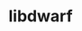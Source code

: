 ---
title: "libdwarf"
layout: cache
categories: [package, develop-2024-10-27]
meta: {"versions": ["0.11.0"], "compilers": ["cce@=15.0.1", "gcc@=11.4.0", "gcc@=9.4.0", "oneapi@=2024.2.1"], "oss": ["rhel8", "ubuntu20.04", "ubuntu22.04"], "platforms": ["linux"], "targets": ["neoverse_v1", "neoverse_v2", "ppc64le", "x86_64_v3", "zen4"], "stacks": ["e4s", "e4s-cray-rhel", "e4s-neoverse-v2", "e4s-neoverse_v1", "e4s-oneapi", "e4s-power", "e4s-rocm-external", "root", "tutorial"], "num_specs": 6, "num_specs_by_stack": {"e4s-cray-rhel": 1, "root": 6, "e4s-power": 1, "e4s-neoverse_v1": 1, "e4s-neoverse-v2": 1, "e4s-rocm-external": 1, "tutorial": 1, "e4s": 1, "e4s-oneapi": 1}}
spec_details: [{"hash": "viis42ovesckwql6ccjs7okpxerrnamw", "compiler": "cce@=15.0.1", "versions": ["0.11.0"], "os": "rhel8", "platform": "linux", "target": "zen4", "variants": ["build_system=cmake", "build_type=Release", "+decompression", "+dwarfdump", "~dwarfgen", "~examples", "generator=make", "~ipo", "+pic", "+shared"], "stacks": ["e4s-cray-rhel", "root"], "size": "-", "tarball": "https://binaries.spack.io/develop-2024-10-27/build_cache/linux-rhel8-zen4/cce-15.0.1/libdwarf-0.11.0/linux-rhel8-zen4-cce-15.0.1-libdwarf-0.11.0-viis42ovesckwql6ccjs7okpxerrnamw.spack"}, {"hash": "y7gxtap3dsewimd5i7nwxt664bipi2yd", "compiler": "gcc@=9.4.0", "versions": ["0.11.0"], "os": "ubuntu20.04", "platform": "linux", "target": "ppc64le", "variants": ["build_system=cmake", "build_type=Release", "+decompression", "+dwarfdump", "~dwarfgen", "~examples", "generator=make", "~ipo", "+pic", "+shared"], "stacks": ["root", "e4s-power"], "size": "-", "tarball": "https://binaries.spack.io/develop-2024-10-27/build_cache/linux-ubuntu20.04-ppc64le/gcc-9.4.0/libdwarf-0.11.0/linux-ubuntu20.04-ppc64le-gcc-9.4.0-libdwarf-0.11.0-y7gxtap3dsewimd5i7nwxt664bipi2yd.spack"}, {"hash": "7urzh4ome4dzxvdugtww6kwjv5u5mz26", "compiler": "gcc@=11.4.0", "versions": ["0.11.0"], "os": "ubuntu22.04", "platform": "linux", "target": "neoverse_v1", "variants": ["build_system=cmake", "build_type=Release", "+decompression", "+dwarfdump", "~dwarfgen", "~examples", "generator=make", "~ipo", "+pic", "+shared"], "stacks": ["root", "e4s-neoverse_v1"], "size": "-", "tarball": "https://binaries.spack.io/develop-2024-10-27/build_cache/linux-ubuntu22.04-neoverse_v1/gcc-11.4.0/libdwarf-0.11.0/linux-ubuntu22.04-neoverse_v1-gcc-11.4.0-libdwarf-0.11.0-7urzh4ome4dzxvdugtww6kwjv5u5mz26.spack"}, {"hash": "4efrokfzs4k66sl7wl3uuh5cun3hbyzw", "compiler": "gcc@=11.4.0", "versions": ["0.11.0"], "os": "ubuntu22.04", "platform": "linux", "target": "neoverse_v2", "variants": ["build_system=cmake", "build_type=Release", "+decompression", "+dwarfdump", "~dwarfgen", "~examples", "generator=make", "~ipo", "+pic", "+shared"], "stacks": ["root", "e4s-neoverse-v2"], "size": "-", "tarball": "https://binaries.spack.io/develop-2024-10-27/build_cache/linux-ubuntu22.04-neoverse_v2/gcc-11.4.0/libdwarf-0.11.0/linux-ubuntu22.04-neoverse_v2-gcc-11.4.0-libdwarf-0.11.0-4efrokfzs4k66sl7wl3uuh5cun3hbyzw.spack"}, {"hash": "q6trnfsirk7ppqovum2sdoqztb5xdhvm", "compiler": "gcc@=11.4.0", "versions": ["0.11.0"], "os": "ubuntu22.04", "platform": "linux", "target": "x86_64_v3", "variants": ["build_system=cmake", "build_type=Release", "+decompression", "+dwarfdump", "~dwarfgen", "~examples", "generator=make", "~ipo", "+pic", "+shared"], "stacks": ["e4s-rocm-external", "root", "tutorial", "e4s"], "size": "-", "tarball": "https://binaries.spack.io/develop-2024-10-27/build_cache/linux-ubuntu22.04-x86_64_v3/gcc-11.4.0/libdwarf-0.11.0/linux-ubuntu22.04-x86_64_v3-gcc-11.4.0-libdwarf-0.11.0-q6trnfsirk7ppqovum2sdoqztb5xdhvm.spack"}, {"hash": "yxj24d6ff7424uvemsx7x3j7ty2yn5px", "compiler": "oneapi@=2024.2.1", "versions": ["0.11.0"], "os": "ubuntu22.04", "platform": "linux", "target": "x86_64_v3", "variants": ["build_system=cmake", "build_type=Release", "+decompression", "+dwarfdump", "~dwarfgen", "~examples", "generator=make", "~ipo", "+pic", "+shared"], "stacks": ["e4s-oneapi", "root"], "size": "-", "tarball": "https://binaries.spack.io/develop-2024-10-27/build_cache/linux-ubuntu22.04-x86_64_v3/oneapi-2024.2.1/libdwarf-0.11.0/linux-ubuntu22.04-x86_64_v3-oneapi-2024.2.1-libdwarf-0.11.0-yxj24d6ff7424uvemsx7x3j7ty2yn5px.spack"}]
---